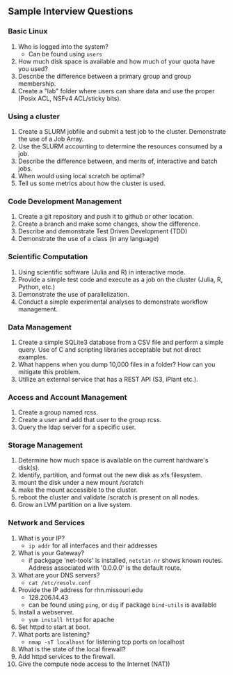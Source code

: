 ## Sample Interview Questions




### Basic Linux
1. Who is logged into the system?
	- Can be found using `users`
2. How much disk space is available and how much of your quota have you used?
3. Describe the difference between a primary group and group membership.
4. Create a "lab" folder where users can share data and use the proper (Posix ACL, NSFv4 ACL/sticky bits).




### Using a cluster
1. Create a SLURM jobfile and submit a test job to the cluster. Demonstrate the use of a Job Array.
2. Use the SLURM accounting to determine the resources consumed by a job.
3. Describe the difference between, and merits of, interactive and batch jobs.
4. When would using local scratch be optimal?
5. Tell us some metrics about how the cluster is used.





### Code Development Management
1. Create a git repository and push it to github or other location.
2. Create a branch and make some changes, show the difference.
3. Describe and demonstrate Test Driven Development (TDD)
4. Demonstrate the use of a class (in any language)




### Scientific Computation
1. Using scientific software (Julia and R) in interactive mode.
2. Provide a simple test code and execute as a job on the cluster (Julia, R, Python, etc.)
3. Demonstrate the use of parallelization.
4. Conduct a simple experimental analyses to demonstrate workflow management.




### Data Management
1. Create a simple SQLite3 database from a CSV file and perform a simple query. Use of C and scripting libraries acceptable but not direct examples.
2. What happens when you dump 10,000 files in a folder? How can you mitigate this problem.
3. Utilize an external service that has a REST API (S3, iPlant etc.).




### Access and Account Management
1. Create a group named rcss.
2. Create a user and add that user to the group rcss.
3. Query the ldap server for a specific user.




### Storage Management
1. Determine how much space is available on the current hardware's disk(s).
2. Identify, partition, and format out the new disk as xfs filesystem.
3. mount the disk under a new mount /scratch
4. make the mount accessible to the cluster.
5. reboot the cluster and validate /scratch is present on all nodes.
6. Grow an LVM partition on a live system.




### Network and Services
1. What is your IP?
	- `ip addr` for all interfaces and their addresses
2. What is your Gateway?
	- if packgage 'net-tools' is installed, `netstat-nr` shows known routes.  Address associated with '0.0.0.0' is the default route.
3. What are your DNS servers?
	- `cat /etc/resolv.conf`
4. Provide the IP address for rhn.missouri.edu
	- 128.206.14.43
	- can be found using `ping`, or `dig` if package `bind-utils` is available
5. Install a webserver.
	- `yum install httpd` for apache
6. Set httpd to start at boot.
7. What ports are listening?
	- `nmap -sT localhost` for listening tcp ports on localhost
8. What is the state of the local firewall?
9. Add httpd services to the firewall.
10. Give the compute node access to the Internet (NAT))
